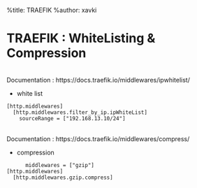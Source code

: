 %title: TRAEFIK
%author: xavki


# TRAEFIK : WhiteListing & Compression



<br>
Documentation : https://docs.traefik.io/middlewares/ipwhitelist/

* white list

```
[http.middlewares]
  [http.middlewares.filter_by_ip.ipWhiteList]
    sourceRange = ["192.168.13.10/24"]
```

<br>
Documentation : https://docs.traefik.io/middlewares/compress/

* compression

```
      middlewares = ["gzip"]
[http.middlewares]
  [http.middlewares.gzip.compress]

```
